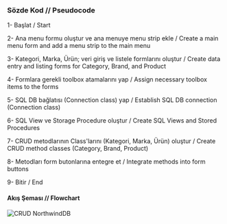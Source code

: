 <h3> Sözde Kod // Pseudocode</h3>

1- Başlat / Start

2- Ana menu formu oluştur ve ana menuye menu strip ekle / Create a main menu form and add a menu strip to the main menu

3- Kategori, Marka, Ürün; veri giriş ve listele formlarını oluştur / Create data entry and listing forms for Category, Brand, and Product

4- Formlara gerekli toolbox atamalarını yap / Assign necessary toolbox items to the forms

5- SQL DB bağlatısı (Connection class) yap / Establish SQL DB connection (Connection class)

6- SQL View ve Storage Procedure oluştur / Create SQL Views and Stored Procedures

7- CRUD metodlarının Class'larını (Kategori, Marka, Ürün) oluştur / Create CRUD method classes (Category, Brand, Product)

8- Metodları form butonlarına entegre et / Integrate methods into form buttons

9- Bitir / End

<h4>Akış Şeması // Flowchart</h4>

![CRUD NorthwindDB](https://github.com/celalyldrmm/CRUD.NordwindDB/assets/100319856/d52babb7-8f08-4e72-8cce-64d7094f1d40)





